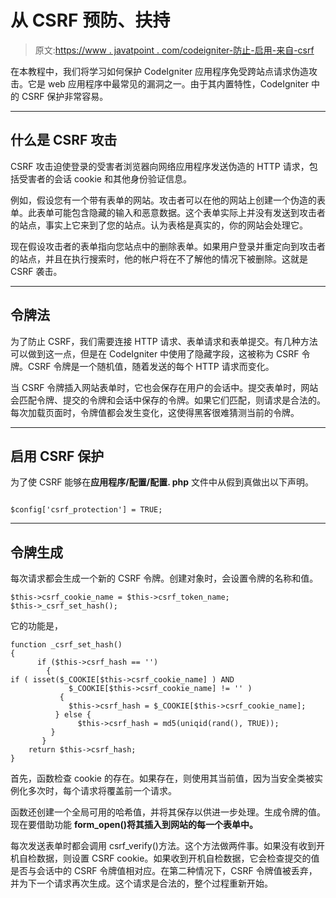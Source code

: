 # 从 CSRF 预防、扶持

> 原文:[https://www . javatpoint . com/codeigniter-防止-启用-来自-csrf](https://www.javatpoint.com/codeigniter-preventing-enabling-from-csrf)

在本教程中，我们将学习如何保护 CodeIgniter 应用程序免受跨站点请求伪造攻击。它是 web 应用程序中最常见的漏洞之一。由于其内置特性，CodeIgniter 中的 CSRF 保护非常容易。

* * *

## 什么是 CSRF 攻击

CSRF 攻击迫使登录的受害者浏览器向网络应用程序发送伪造的 HTTP 请求，包括受害者的会话 cookie 和其他身份验证信息。

例如，假设您有一个带有表单的网站。攻击者可以在他的网站上创建一个伪造的表单。此表单可能包含隐藏的输入和恶意数据。这个表单实际上并没有发送到攻击者的站点，事实上它来到了您的站点。认为表格是真实的，你的网站会处理它。

现在假设攻击者的表单指向您站点中的删除表单。如果用户登录并重定向到攻击者的站点，并且在执行搜索时，他的帐户将在不了解他的情况下被删除。这就是 CSRF 袭击。

* * *

## 令牌法

为了防止 CSRF，我们需要连接 HTTP 请求、表单请求和表单提交。有几种方法可以做到这一点，但是在 CodeIgniter 中使用了隐藏字段，这被称为 CSRF 令牌。CSRF 令牌是一个随机值，随着发送的每个 HTTP 请求而变化。

当 CSRF 令牌插入网站表单时，它也会保存在用户的会话中。提交表单时，网站会匹配令牌、提交的令牌和会话中保存的令牌。如果它们匹配，则请求是合法的。每次加载页面时，令牌值都会发生变化，这使得黑客很难猜测当前的令牌。

* * *

## 启用 CSRF 保护

为了使 CSRF 能够在**应用程序/配置/配置. php** 文件中从假到真做出以下声明。

```

$config['csrf_protection'] = TRUE;

```

* * *

## 令牌生成

每次请求都会生成一个新的 CSRF 令牌。创建对象时，会设置令牌的名称和值。

```
$this->csrf_cookie_name = $this->csrf_token_name;
$this->_csrf_set_hash();

```

它的功能是，

```
function _csrf_set_hash()
{
  	  if ($this->csrf_hash == '')
    	{
if ( isset($_COOKIE[$this->csrf_cookie_name] ) AND
         	 $_COOKIE[$this->csrf_cookie_name] != '' )
     	   {
           	 $this->csrf_hash = $_COOKIE[$this->csrf_cookie_name];
      	  } else {
         	   $this->csrf_hash = md5(uniqid(rand(), TRUE));
       	 }
 	   }
    return $this->csrf_hash;
}

```

首先，函数检查 cookie 的存在。如果存在，则使用其当前值，因为当安全类被实例化多次时，每个请求将覆盖前一个请求。

函数还创建一个全局可用的哈希值，并将其保存以供进一步处理。生成令牌的值。现在要借助功能 **form_open()将其插入到网站的每一个表单中。**

每次发送表单时都会调用 csrf_verify()方法。这个方法做两件事。如果没有收到开机自检数据，则设置 CSRF cookie。如果收到开机自检数据，它会检查提交的值是否与会话中的 CSRF 令牌值相对应。在第二种情况下，CSRF 令牌值被丢弃，并为下一个请求再次生成。这个请求是合法的，整个过程重新开始。